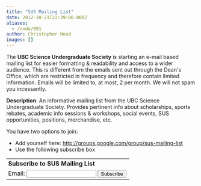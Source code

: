 ```yaml
---
title: "SUS Mailing List"
date: 2012-10-21T22:39:00.000Z
aliases:
  - /node/991
author: Christopher Head
images: []
---
```


<div class="field field-name-body field-type-text-with-summary field-label-hidden"><div class="field-items"><div class="field-item even"><p>The <strong>UBC Science Undergraduate Society</strong> is starting an e-mail based mailing list for easier formatting &amp; readability and access to a wider audience. This is different from the emails sent out through the Dean&apos;s Office, which are restricted in frequency and therefore contain limited information. Emails will be limited to, at most, 2 per month. We will not spam you incessantly.</p>
<p><strong>Description</strong>: An informative mailing list from the UBC Science Undergraduate Society. Provides pertinent info about scholarships, sports rebates, academic info sessions &amp; workshops, social events, SUS opportunities, positions, merchandise, etc.</p>
<p>You have two options to join:</p>
<ul>
<li>Add yourself here: <a href="https://groups.google.com/group/sus-mailing-list">http://groups.google.com/group/sus-mailing-list</a></li>
<li>Use the following subscribe box</li>
</ul>
<table border="0">
<tbody><tr>
<td style="padding-left: 5px">
  <b>Subscribe to SUS Mailing List</b>
  </td>
</tr>
<form action="https://groups.google.com/group/sus-mailing-list/boxsubscribe"></form>
<tr>
<td style="padding-left: 5px;">
  Email: <input type="text" name="email"> <input type="submit" name="sub" value="Subscribe">
  </td>
</tr>

</tbody></table>
</div></div></div>    <footer>
          </footer>
